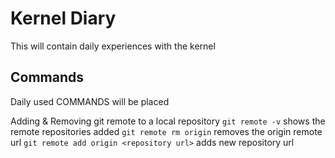 # Kernel Diary
This will contain daily experiences with the kernel

## Commands
Daily used COMMANDS will be placed

Adding & Removing git remote to a local repository
`git remote -v` shows the remote repositories added
`git remote rm origin` removes the origin remote url
`git remote add origin <repository url>` adds new repository url


